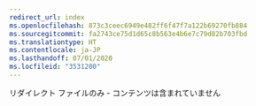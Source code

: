 ```yaml
---
redirect_url: index
ms.openlocfilehash: 873c3ceec6949e482ff6f47f7a122b69270fb884
ms.sourcegitcommit: fa2743ce75d1d65c8b563e4b6e7c79d82b703fbd
ms.translationtype: HT
ms.contentlocale: ja-JP
ms.lasthandoff: 07/01/2020
ms.locfileid: "3531200"
---
```

リダイレクト ファイルのみ - コンテンツは含まれていません
